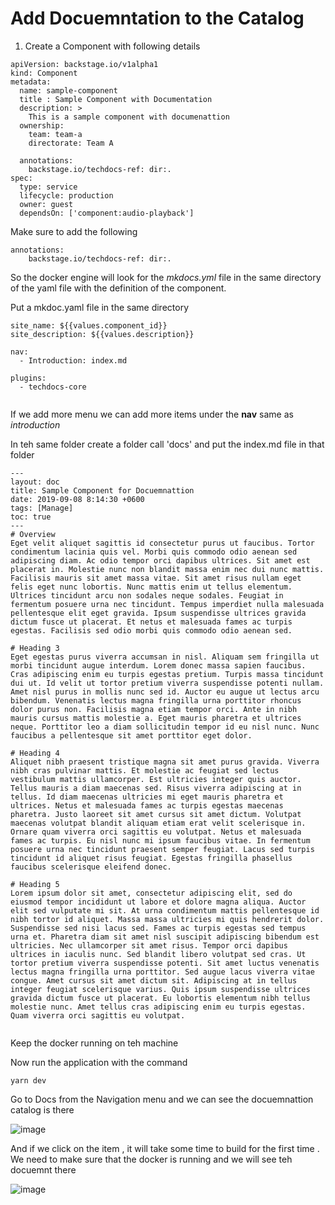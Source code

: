 # Add Docuemntation to the Catalog
1. Create a Component with following details 
```
apiVersion: backstage.io/v1alpha1
kind: Component
metadata:
  name: sample-component
  title : Sample Component with Documentation
  description: >
    This is a sample component with documenattion
  ownership:
    team: team-a
    directorate: Team A

  annotations:
    backstage.io/techdocs-ref: dir:.
spec:
  type: service
  lifecycle: production
  owner: guest
  dependsOn: ['component:audio-playback']
```

Make sure to add the following 

```
annotations:
    backstage.io/techdocs-ref: dir:.
```

So the docker engine will look for the *mkdocs.yml* file in the same directory of the yaml file with the definition of the component.

Put a mkdoc.yaml file in the same directory

```
site_name: ${{values.component_id}}
site_description: ${{values.description}}

nav:
  - Introduction: index.md

plugins:
  - techdocs-core
  
 ```
 If we add more menu we  can add more items under the **nav** same as *introduction*
 
 In teh same folder create a folder call 'docs' and put the index.md file in that folder 
 
 ```
 ---
layout: doc
title: Sample Component for Docuemnattion
date: 2019-09-08 8:14:30 +0600
tags: [Manage]
toc: true
---
# Overview
Eget velit aliquet sagittis id consectetur purus ut faucibus. Tortor condimentum lacinia quis vel. Morbi quis commodo odio aenean sed adipiscing diam. Ac odio tempor orci dapibus ultrices. Sit amet est placerat in. Molestie nunc non blandit massa enim nec dui nunc mattis. Facilisis mauris sit amet massa vitae. Sit amet risus nullam eget felis eget nunc lobortis. Nunc mattis enim ut tellus elementum. Ultrices tincidunt arcu non sodales neque sodales. Feugiat in fermentum posuere urna nec tincidunt. Tempus imperdiet nulla malesuada pellentesque elit eget gravida. Ipsum suspendisse ultrices gravida dictum fusce ut placerat. Et netus et malesuada fames ac turpis egestas. Facilisis sed odio morbi quis commodo odio aenean sed.

# Heading 3
Eget egestas purus viverra accumsan in nisl. Aliquam sem fringilla ut morbi tincidunt augue interdum. Lorem donec massa sapien faucibus. Cras adipiscing enim eu turpis egestas pretium. Turpis massa tincidunt dui ut. Id velit ut tortor pretium viverra suspendisse potenti nullam. Amet nisl purus in mollis nunc sed id. Auctor eu augue ut lectus arcu bibendum. Venenatis lectus magna fringilla urna porttitor rhoncus dolor purus non. Facilisis magna etiam tempor orci. Ante in nibh mauris cursus mattis molestie a. Eget mauris pharetra et ultrices neque. Porttitor leo a diam sollicitudin tempor id eu nisl nunc. Nunc faucibus a pellentesque sit amet porttitor eget dolor.

# Heading 4
Aliquet nibh praesent tristique magna sit amet purus gravida. Viverra nibh cras pulvinar mattis. Et molestie ac feugiat sed lectus vestibulum mattis ullamcorper. Est ultricies integer quis auctor. Tellus mauris a diam maecenas sed. Risus viverra adipiscing at in tellus. Id diam maecenas ultricies mi eget mauris pharetra et ultrices. Netus et malesuada fames ac turpis egestas maecenas pharetra. Justo laoreet sit amet cursus sit amet dictum. Volutpat maecenas volutpat blandit aliquam etiam erat velit scelerisque in. Ornare quam viverra orci sagittis eu volutpat. Netus et malesuada fames ac turpis. Eu nisl nunc mi ipsum faucibus vitae. In fermentum posuere urna nec tincidunt praesent semper feugiat. Lacus sed turpis tincidunt id aliquet risus feugiat. Egestas fringilla phasellus faucibus scelerisque eleifend donec.

# Heading 5
Lorem ipsum dolor sit amet, consectetur adipiscing elit, sed do eiusmod tempor incididunt ut labore et dolore magna aliqua. Auctor elit sed vulputate mi sit. At urna condimentum mattis pellentesque id nibh tortor id aliquet. Massa massa ultricies mi quis hendrerit dolor. Suspendisse sed nisi lacus sed. Fames ac turpis egestas sed tempus urna et. Pharetra diam sit amet nisl suscipit adipiscing bibendum est ultricies. Nec ullamcorper sit amet risus. Tempor orci dapibus ultrices in iaculis nunc. Sed blandit libero volutpat sed cras. Ut tortor pretium viverra suspendisse potenti. Sit amet luctus venenatis lectus magna fringilla urna porttitor. Sed augue lacus viverra vitae congue. Amet cursus sit amet dictum sit. Adipiscing at in tellus integer feugiat scelerisque varius. Quis ipsum suspendisse ultrices gravida dictum fusce ut placerat. Eu lobortis elementum nibh tellus molestie nunc. Amet tellus cras adipiscing enim eu turpis egestas. Quam viverra orci sagittis eu volutpat.


```

Keep the docker running on teh machine 

Now run the application with the command 

```
yarn dev
```

Go to Docs from the Navigation menu and we can see the docuemnattion catalog is there 

![image](https://user-images.githubusercontent.com/26741425/226749471-15fe7d93-6ace-41cb-b8cc-5eba67033eab.png)



And if we click on the item , it will take some time to build for the first time . We need to make sure that the docker is running and we will see teh docuemnt there


![image](https://user-images.githubusercontent.com/26741425/226750253-40db8ba8-8b74-4cab-971c-5165e319df02.png)


  
